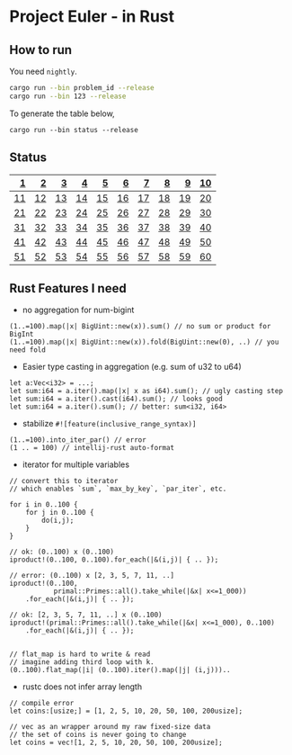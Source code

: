 # Project Euler - in Rust

## How to run

You need `nightly`.

```sh
cargo run --bin problem_id --release
cargo run --bin 123 --release
```

To generate the table below,

```
cargo run --bin status --release
```

## Status

|   [1](https://github.com/elbaro/project-euler/blob/master/src/bin/1.rs) |   [2](https://github.com/elbaro/project-euler/blob/master/src/bin/2.rs) |   [3](https://github.com/elbaro/project-euler/blob/master/src/bin/3.rs) |   [4](https://github.com/elbaro/project-euler/blob/master/src/bin/4.rs) |   [5](https://github.com/elbaro/project-euler/blob/master/src/bin/5.rs) |   [6](https://github.com/elbaro/project-euler/blob/master/src/bin/6.rs) |   [7](https://github.com/elbaro/project-euler/blob/master/src/bin/7.rs) |   [8](https://github.com/elbaro/project-euler/blob/master/src/bin/8.rs) |   [9](https://github.com/elbaro/project-euler/blob/master/src/bin/9.rs) | [10](https://github.com/elbaro/project-euler/blob/master/src/bin/10.rs) |
| ----------------------------------------------------------------------: | ----------------------------------------------------------------------: | ----------------------------------------------------------------------: | ----------------------------------------------------------------------: | ----------------------------------------------------------------------: | ----------------------------------------------------------------------: | ----------------------------------------------------------------------: | ----------------------------------------------------------------------: | ----------------------------------------------------------------------: | ----------------------------------------------------------------------: |
| [11](https://github.com/elbaro/project-euler/blob/master/src/bin/11.rs) | [12](https://github.com/elbaro/project-euler/blob/master/src/bin/12.rs) | [13](https://github.com/elbaro/project-euler/blob/master/src/bin/13.rs) | [14](https://github.com/elbaro/project-euler/blob/master/src/bin/14.rs) | [15](https://github.com/elbaro/project-euler/blob/master/src/bin/15.rs) | [16](https://github.com/elbaro/project-euler/blob/master/src/bin/16.rs) | [17](https://github.com/elbaro/project-euler/blob/master/src/bin/17.rs) | [18](https://github.com/elbaro/project-euler/blob/master/src/bin/18.rs) | [19](https://github.com/elbaro/project-euler/blob/master/src/bin/19.rs) | [20](https://github.com/elbaro/project-euler/blob/master/src/bin/20.rs) |
| [21](https://github.com/elbaro/project-euler/blob/master/src/bin/21.rs) | [22](https://github.com/elbaro/project-euler/blob/master/src/bin/22.rs) | [23](https://github.com/elbaro/project-euler/blob/master/src/bin/23.rs) | [24](https://github.com/elbaro/project-euler/blob/master/src/bin/24.rs) | [25](https://github.com/elbaro/project-euler/blob/master/src/bin/25.rs) | [26](https://github.com/elbaro/project-euler/blob/master/src/bin/26.rs) | [27](https://github.com/elbaro/project-euler/blob/master/src/bin/27.rs) | [28](https://github.com/elbaro/project-euler/blob/master/src/bin/28.rs) | [29](https://github.com/elbaro/project-euler/blob/master/src/bin/29.rs) | [30](https://github.com/elbaro/project-euler/blob/master/src/bin/30.rs) |
| [31](https://github.com/elbaro/project-euler/blob/master/src/bin/31.rs) | [32](https://github.com/elbaro/project-euler/blob/master/src/bin/32.rs) | [33](https://github.com/elbaro/project-euler/blob/master/src/bin/33.rs) | [34](https://github.com/elbaro/project-euler/blob/master/src/bin/34.rs) | [35](https://github.com/elbaro/project-euler/blob/master/src/bin/35.rs) | [36](https://github.com/elbaro/project-euler/blob/master/src/bin/36.rs) | [37](https://github.com/elbaro/project-euler/blob/master/src/bin/37.rs) | [38](https://github.com/elbaro/project-euler/blob/master/src/bin/38.rs) | [39](https://github.com/elbaro/project-euler/blob/master/src/bin/39.rs) | [40](https://github.com/elbaro/project-euler/blob/master/src/bin/40.rs) |
| [41](https://github.com/elbaro/project-euler/blob/master/src/bin/41.rs) | [42](https://github.com/elbaro/project-euler/blob/master/src/bin/42.rs) | [43](https://github.com/elbaro/project-euler/blob/master/src/bin/43.rs) | [44](https://github.com/elbaro/project-euler/blob/master/src/bin/44.rs) | [45](https://github.com/elbaro/project-euler/blob/master/src/bin/45.rs) | [46](https://github.com/elbaro/project-euler/blob/master/src/bin/46.rs) | [47](https://github.com/elbaro/project-euler/blob/master/src/bin/47.rs) | [48](https://github.com/elbaro/project-euler/blob/master/src/bin/48.rs) | [49](https://github.com/elbaro/project-euler/blob/master/src/bin/49.rs) | [50](https://github.com/elbaro/project-euler/blob/master/src/bin/50.rs) |
|[51](https://github.com/elbaro/project-euler/blob/master/src/bin/51.rs)|[52](https://github.com/elbaro/project-euler/blob/master/src/bin/52.rs)|[53](https://github.com/elbaro/project-euler/blob/master/src/bin/53.rs)|[54](https://github.com/elbaro/project-euler/blob/master/src/bin/54.rs)|[55](https://github.com/elbaro/project-euler/blob/master/src/bin/55.rs)|[56](https://github.com/elbaro/project-euler/blob/master/src/bin/56.rs)|[57](https://github.com/elbaro/project-euler/blob/master/src/bin/57.rs)|[58](https://github.com/elbaro/project-euler/blob/master/src/bin/58.rs)|[59](https://github.com/elbaro/project-euler/blob/master/src/bin/59.rs)|[60](https://github.com/elbaro/project-euler/blob/master/src/bin/60.rs)|


## Rust Features I need

- no aggregation for num-bigint

```
(1..=100).map(|x| BigUint::new(x)).sum() // no sum or product for BigInt
(1..=100).map(|x| BigUint::new(x)).fold(BigUint::new(0), ..) // you need fold
```

- Easier type casting in aggregation (e.g. sum of u32 to u64)

```
let a:Vec<i32> = ...;
let sum:i64 = a.iter().map(|x| x as i64).sum(); // ugly casting step
let sum:i64 = a.iter().cast(i64).sum(); // looks good
let sum:i64 = a.iter().sum(); // better: sum<i32, i64>
```


- stabilize `#![feature(inclusive_range_syntax)]`
```
(1..=100).into_iter_par() // error
(1 .. = 100) // intellij-rust auto-format
```

- iterator for multiple variables
```
// convert this to iterator
// which enables `sum`, `max_by_key`, `par_iter`, etc.

for i in 0..100 {
    for j in 0..100 {
        do(i,j);
    }
}

// ok: (0..100) x (0..100)
iproduct!(0..100, 0..100).for_each(|&(i,j)| { .. });

// error: (0..100) x [2, 3, 5, 7, 11, ..]
iproduct!(0..100,
           primal::Primes::all().take_while(|&x| x<=1_000))
    .for_each(|&(i,j)| { .. });
    
// ok: [2, 3, 5, 7, 11, ..] x (0..100) 
iproduct!(primal::Primes::all().take_while(|&x| x<=1_000), 0..100)
    .for_each(|&(i,j)| { .. });
    

// flat_map is hard to write & read
// imagine adding third loop with k.
(0..100).flat_map(|i| (0..100).iter().map(|j| (i,j)))..    
```

- rustc does not infer array length 
```
// compile error
let coins:[usize;] = [1, 2, 5, 10, 20, 50, 100, 200usize];

// vec as an wrapper around my raw fixed-size data
// the set of coins is never going to change
let coins = vec![1, 2, 5, 10, 20, 50, 100, 200usize];
```
